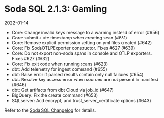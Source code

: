 # Soda SQL 2.1.3: Gamling
2022-01-14


* Core: Change invalid keys message to a warning instead of error (#656)
* Core: submit a utc timestamp when creating scan (#651)
* Core: Remove explicit permission setting on yml files created (#642)
* Core: Fix SodaOTLPExporter constructor. Fixes #627 (#639)
* Core: Do not export non-soda spans in console and OTLP exporters. Fixes #627 (#632)
* Core: Fix exit code when running scans (#623)
* dbt: Add telemetry for ingest command (#655)
* dbt: Raise error if parsed results contain only null failures (#654)
* dbt: Resolve key access error when sources are not present in manifest (#646)
* dbt: Get artifacts from dbt Cloud via job_id (#647)
* BigQuery: Fix the create command (#653)
* SQLserver: Add encrypt, and trust_server_certificate options (#643)

Refer to the <a href="https://github.com/sodadata/soda-sql/blob/main/CHANGELOG.md" target="_blank">Soda SQL Changelog</a> for details.